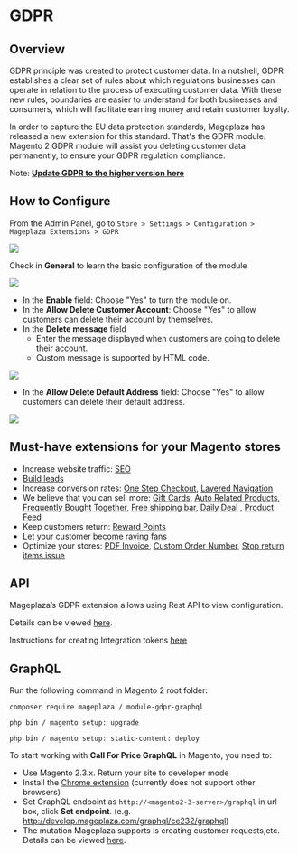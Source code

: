 # GDPR

## Overview 
GDPR principle was created to protect customer data. In a nutshell, GDPR establishes a clear set of rules about which regulations businesses can operate in relation to the process of executing customer data. With these new rules, boundaries are easier to understand for both businesses and consumers, which will facilitate earning money and retain customer loyalty.

In order to capture the EU data protection standards, Mageplaza has released a new extension for this standard. That's the GDPR module. Magento 2 GDPR module will assist you deleting customer data permanently, to ensure your GDPR regulation compliance.

Note: **[Update GDPR to the higher version here](https://www.mageplaza.com/faqs/can-i-upgrade-my-standard-edition-to-higher-package.html)**

## How to Configure
From the Admin Panel, go to ``Store > Settings > Configuration > Mageplaza Extensions > GDPR``

![](https://i.imgur.com/YGJmKZh.png)

Check in **General** to learn the basic configuration of the module

![](https://i.imgur.com/4cB3TrU.png)

* In the **Enable** field: Choose "Yes" to turn the module on.
* In the **Allow Delete Customer Account**: Choose "Yes" to allow customers can delete their account by themselves.
* In the **Delete message** field
  * Enter the message displayed when customers are going to delete their account.
  * Custom message is supported by HTML code.

![](https://i.imgur.com/SuWVlKw.png)

* In the **Allow Delete Default Address** field: Choose "Yes" to allow customers can delete their default address.

![](https://i.imgur.com/CccsEGQ.png)





## Must-have extensions for your Magento stores

- Increase website traffic: [SEO](https://www.mageplaza.com/magento-2-seo-extension/)
- [Build leads](https://www.mageplaza.com/magento-2-better-popup/)
- Increase conversion rates: [One Step Checkout](https://www.mageplaza.com/magento-2-one-step-checkout-extension/), [Layered Navigation](https://www.mageplaza.com/magento-2-layered-navigation-extension/)
- We believe that you can sell more: [Gift Cards](https://www.mageplaza.com/magento-2-gift-card-extension/), [Auto Related Products](https://www.mageplaza.com/magento-2-automatic-related-products/), [Frequently Bought Together](https://www.mageplaza.com/magento-2-frequently-bought-together/), [Free shipping bar](https://www.mageplaza.com/magento-2-free-shipping-bar/), [Daily Deal](https://www.mageplaza.com/magento-2-daily-deal-extension/) , [Product Feed](https://www.mageplaza.com/magento-2-product-feed-extension/)
- Keep customers return: [Reward Points](https://www.mageplaza.com/magento-2-reward-points-extension/)
- Let your customer [become raving fans](https://www.mageplaza.com/magento-2-affiliate-extension/)
- Optimize your stores: [PDF Invoice](https://www.mageplaza.com/magento-2-pdf-invoice-extension/), [Custom Order Number](https://www.mageplaza.com/magento-2-custom-order-number/), [Stop return items issue](https://www.mageplaza.com/magento-2-size-chart/)

## API

Mageplaza’s GDPR extension allows using Rest API to view configuration.

Details can be viewed <a href="https://documenter.getpostman.com/view/10589000/UVsEW9P3" target="_blank" rel="nofollow noopener">here</a>.

Instructions for creating Integration tokens <a href="https://devdocs.magento.com/guides/v2.3/get-started/authentication/gs-authentication-token.html" target="_blank" rel="nofollow noopener">here</a>

## GraphQL

Run the following command in Magento 2 root folder:

`composer require mageplaza / module-gdpr-graphql`

`php bin / magento setup: upgrade`

`php bin / magento setup: static-content: deploy`

To start working with **Call For Price GraphQL** in Magento, you need to:
- Use Magento 2.3.x. Return your site to developer mode
- Install the <a href="https://chrome.google.com/webstore/detail/chromeiql/fkkiamalmpiidkljmicmjfbieiclmeij?hl=en" target="_blank" rel="nofollow noopener">Chrome extension</a> (currently does not support other browsers)
- Set GraphQL endpoint as `http://<magento2-3-server>/graphql` in url box, click **Set endpoint**. (e.g. http://develop.mageplaza.com/graphql/ce232/graphql)
- The mutation Mageplaza supports is creating customer requests,etc. Details can be viewed <a href="https://documenter.getpostman.com/view/10589000/UVsEW9P2" target="_blank" rel="nofollow noopener">here</a>.
